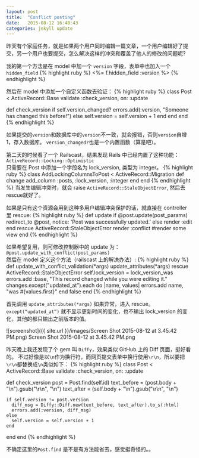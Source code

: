 ```yaml
---
layout: post
title:  "Conflict posting"
date:   2015-08-12 16:40:43
categories: jekyll update
---
```


昨天有个家庭任务，就是如果两个用户同时编辑一篇文章，一个用户编辑好了提交，另一个用户也要提交，怎么解决这样的冲突和覆盖了他人的修改的问题呢?

我的第一个方法是在 model 中加一个 `version` 字段，表单中也加入一个 `hidden_field`
{% highlight ruby %}
<%= f.hidden_field :version %>
{% endhighlight %}

然后在 model 中添加一个自定义函数去验证：
{% highlight ruby %}
class Post < ActiveRecord::Base
  validate :check_version, on: :update

  def check_version
    if self.version_changed?
      errors.add(:version, "Someone has changed this before!")
    else
      self.version = self.version + 1
    end
  end
end
{% endhighlight %}

如果提交的`version`和数据库中的`version`不一致，就会报错，否则`version`自增1，存入数据库。 `version_changed?`也是一个内置函数（算是吧）。


第二天的时候看了一个 Railscast，结果发现 Rails 中已经内置了这种功能：  
`ActiveRecord::Locking::Optimistic`  
只需要在 Post 中添加一个字段名为 lock_version, 类型为 integer。
{% highlight ruby %}
class AddLockingColumnsToPost < ActiveRecord::Migration
  def change
    add_column :posts, :lock_version, :integer
  end
end
{% endhighlight %}
当发生编辑冲突时，就会 raise `ActiveRecord::StaleObjectError`, 然后去rescue就好了。

如果是只有这个资源会用到这种多用户编辑冲突保护的话，就直接在 controller 里 rescue:
{% highlight ruby %}
def update
  if @post.update(post_params)
    redirect_to @post, notice: 'Post was successfully updated.'
  else
    render :edit
  end
rescue ActiveRecord::StaleObjectError
  render :conflict  #render some view
end
{% endhighlight %}

如果希望复用，则可修改控制器中的 update 为：`@post.update_with_conflict(post_params)`  
然后在 model 定义这个方法（railscast 上的解决办法）:
{% highlight ruby %}
def update_with_conflict_validation(*args)
  update_attributes(*args)
rescue ActiveRecord::StaleObjectError
  self.lock_version = lock_version_was
  errors.add :base, "This record changed while you were editing it."
  changes.except("updated_at").each do |name, values|
    errors.add name, "was #{values.first}"
  end
  false 
end
{% endhighlight %}

首先调用 `update_attributes(*args)` 如果异常，进入 rescue。
`except(“updated_at”)` 就不显示更新时间的变化，也不输出 lock_version 的变化，其他的都只输出之前版本的值。

![screenshot]({{ site.url }}/images/Screen Shot 2015-08-12 at 3.45.42 PM.png)
Screen Shot 2015-08-12 at 3.45.42 PM.png

昨天晚上我还发现了个 gem 叫 `Diffy`，效果类似 GitHub 上的 Diff 页面，挺好看的。
不过好像是以`\n`作为换行符，而网页提交表单中换行使用`\r\n`，所以要把`\r\n`都替换成`\n`类似如下：
{% highlight ruby %}
class Post < ActiveRecord::Base
  validate :check_version, on: :update

  def check_version
    post = Post.find(self.id)
    text_before = (post.body + "\n").gsub("\r\n", "\n")
    text_after  = (self.body + "\n").gsub("\r\n", "\n")

    if self.version != post.version
      diff_msg = Diffy::Diff.new(text_before, text_after).to_s(:html)
      errors.add(:version, diff_msg)
    else
      self.version = self.version + 1
    end
  end
end
{% endhighlight %}

不确定这里的`Post.find` 是不是有方法能省去，感觉挺奇怪的。。